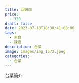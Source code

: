 ```yaml
---
title: 回鍋肉
price:
  - 320
draft: false
date: 2023-07-18T18:38:41+08:00
tags:
  - 素食
  - 辣度
description: 台菜
image: images/img_1572.jpeg
categories:
  - 台菜
---
```


台菜簡介
